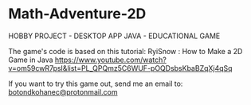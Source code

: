 # Math-Adventure-2D
HOBBY PROJECT - DESKTOP APP JAVA - EDUCATIONAL GAME

The game's code is based on this tutorial:
RyiSnow : How to Make a 2D Game in Java
https://www.youtube.com/watch?v=om59cwR7psI&list=PL_QPQmz5C6WUF-pOQDsbsKbaBZqXj4qSq

If you want to try this game out, send me an email to:
botondkohanec@protonmail.com
